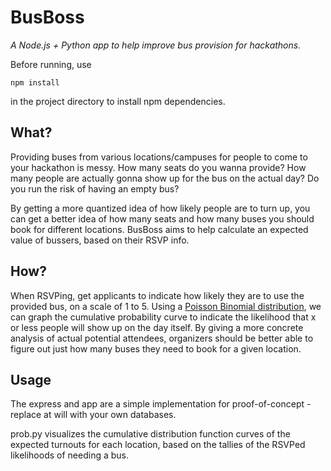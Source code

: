 # BusBoss
_A Node.js + Python app to help improve bus provision for hackathons._

Before running, use 
```
npm install
```
in the project directory to install npm dependencies.

## What?

Providing buses from various locations/campuses for people to come to your hackathon is messy.
How many seats do you wanna provide? How many people are actually gonna show up for the bus on the actual day? 
Do you run the risk of having an empty bus?

By getting a more quantized idea of how likely people are to turn up, you can get a better idea of how many seats and how many buses you should book for different locations.
BusBoss aims to help calculate an expected value of bussers, based on their RSVP info.

## How?

When RSVPing, get applicants to indicate how likely they are to use the provided bus, on a scale of 1 to 5.
Using a [Poisson Binomial distribution](https://en.wikipedia.org/wiki/Poisson_binomial_distribution), we can graph the cumulative probability curve to indicate the likelihood that x or less people will show up on the day itself. 
By giving a more concrete analysis of actual potential attendees, organizers should be better able to figure out just how many buses they need to book for a given location.

## Usage

The express and app are a simple implementation for proof-of-concept - replace at will with your own databases.

prob.py visualizes the cumulative distribution function curves of the expected turnouts for each location, based on the tallies of the RSVPed likelihoods of needing a bus.
